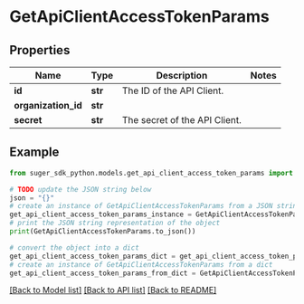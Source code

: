 # GetApiClientAccessTokenParams


## Properties

Name | Type | Description | Notes
------------ | ------------- | ------------- | -------------
**id** | **str** | The ID of the API Client. | 
**organization_id** | **str** |  | 
**secret** | **str** | The secret of the API Client. | 

## Example

```python
from suger_sdk_python.models.get_api_client_access_token_params import GetApiClientAccessTokenParams

# TODO update the JSON string below
json = "{}"
# create an instance of GetApiClientAccessTokenParams from a JSON string
get_api_client_access_token_params_instance = GetApiClientAccessTokenParams.from_json(json)
# print the JSON string representation of the object
print(GetApiClientAccessTokenParams.to_json())

# convert the object into a dict
get_api_client_access_token_params_dict = get_api_client_access_token_params_instance.to_dict()
# create an instance of GetApiClientAccessTokenParams from a dict
get_api_client_access_token_params_from_dict = GetApiClientAccessTokenParams.from_dict(get_api_client_access_token_params_dict)
```
[[Back to Model list]](../README.md#documentation-for-models) [[Back to API list]](../README.md#documentation-for-api-endpoints) [[Back to README]](../README.md)


